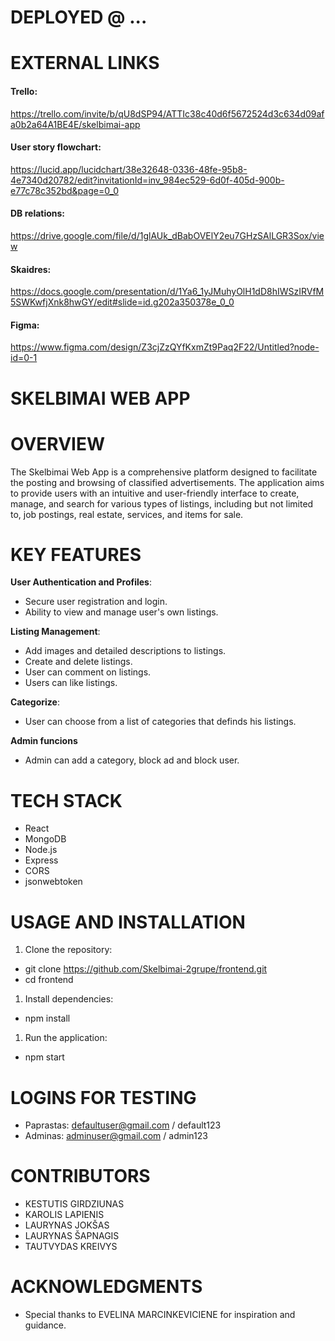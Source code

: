 # DEPLOYED @ ...

# EXTERNAL LINKS

#### Trello:

https://trello.com/invite/b/qU8dSP94/ATTIc38c40d6f5672524d3c634d09afa0b2a64A1BE4E/skelbimai-app

#### User story flowchart:

https://lucid.app/lucidchart/38e32648-0336-48fe-95b8-4e7340d20782/edit?invitationId=inv_984ec529-6d0f-405d-900b-e77c78c352bd&page=0_0

#### DB relations:

https://drive.google.com/file/d/1glAUk_dBabOVElY2eu7GHzSAlLGR3Sox/view

#### Skaidres:

https://docs.google.com/presentation/d/1Ya6_1yJMuhyOlH1dD8hIWSzIRVfM5SWKwfjXnk8hwGY/edit#slide=id.g202a350378e_0_0

#### Figma:

https://www.figma.com/design/Z3cjZzQYfKxmZt9Paq2F22/Untitled?node-id=0-1

# SKELBIMAI WEB APP

# OVERVIEW

The Skelbimai Web App is a comprehensive platform designed to facilitate the posting and browsing of classified advertisements. The application aims to provide users with an intuitive and user-friendly interface to create, manage, and search for various types of listings, including but not limited to, job postings, real estate, services, and items for sale.

# KEY FEATURES

**User Authentication and Profiles**:

- Secure user registration and login.
- Ability to view and manage user's own listings.

**Listing Management**:

- Add images and detailed descriptions to listings.
- Create and delete listings.
- User can comment on listings.
- Users can like listings.

**Categorize**:

- User can choose from a list of categories that definds his listings.

**Admin funcions**

- Admin can add a category, block ad and block user.

# TECH STACK

- React
- MongoDB
- Node.js
- Express
- CORS
- jsonwebtoken

# USAGE AND INSTALLATION

1. Clone the repository:

- git clone https://github.com/Skelbimai-2grupe/frontend.git
- cd frontend

1. Install dependencies:

- npm install

1. Run the application:

- npm start

# LOGINS FOR TESTING

- Paprastas: defaultuser@gmail.com / default123
- Adminas: adminuser@gmail.com / admin123

# CONTRIBUTORS

- KESTUTIS GIRDZIUNAS
- KAROLIS LAPIENIS
- LAURYNAS JOKŠAS
- LAURYNAS ŠAPNAGIS
- TAUTVYDAS KREIVYS

# ACKNOWLEDGMENTS

- Special thanks to EVELINA MARCINKEVICIENE for inspiration and guidance.
